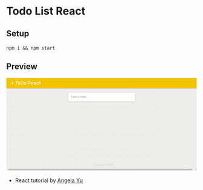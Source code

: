 # Todo List React

## Setup

```
npm i && npm start
```

## Preview

![](https://github.com/ahampriyanshu/meta/raw/main/tutorial/todo-react.gif?raw=true)

- React tutorial by [Angela Yu](https://www.udemy.com/user/4b4368a3-b5c8-4529-aa65-2056ec31f37e/)
